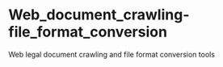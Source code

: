# Web_document_crawling-file_format_conversion
Web legal document crawling and file format conversion tools
